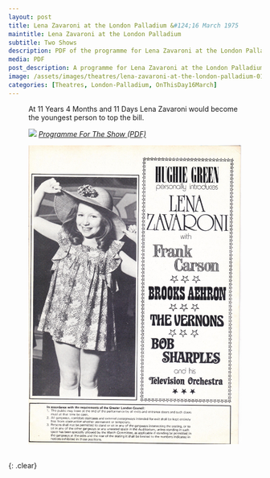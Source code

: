 ```yaml
---
layout: post
title: Lena Zavaroni at the London Palladium &#124;16 March 1975
maintitle: Lena Zavaroni at the London Palladium
subtitle: Two Shows
description: PDF of the programme for Lena Zavaroni at the London Palladium.
media: PDF
post_description: A programme for Lena Zavaroni at the London Palladium.
image: /assets/images/theatres/lena-zavaroni-at-the-london-palladium-01.jpg
categories: [Theatres, London-Palladium, OnThisDay16March]
---
```


<figure class="fig3">
<p>At 11 Years 4 Months and 11 Days Lena Zavaroni would become the youngest person to top the bill.</p>
</figure>

<figure class="fig1">
<a href="/assets/images/theatres/lena-zavaroni-at-the-london-palladium-01.jpg"><img src="/assets/images/theatres/lena-zavaroni-at-the-london-palladium-01.jpg" class="full-width zoom-in" /></a>
<cite><a href="/assets/pdf/1975-03-16 - Lena Zavaroni at the London Palladium.pdf">Programme For The Show (PDF)</a></cite>
</figure>

<figure class="fig2">
<a href="/assets/images/theatres/lena-zavaroni-at-the-london-palladium-03.jpg"><img src="/assets/images/theatres/lena-zavaroni-at-the-london-palladium-03.jpg" class="full-width zoom-in" /></a>
</figure>

<br />{: .clear}

